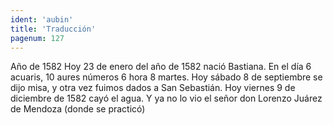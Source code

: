 ```yaml
---
ident: 'aubin'
title: 'Traducción'
pagenum: 127
---
```

Año de 1582
Hoy 23 de enero del año de 1582 nació Bastiana. En el día  6 acuaris, 10 aures números 6 hora 8 martes.
Hoy sábado 8 de septiembre  se dijo misa, y otra vez fuimos dados a San Sebastián.
Hoy viernes 9 de diciembre de 1582 cayó el agua. Y ya no lo vio el señor don Lorenzo Juárez de Mendoza (donde se practicó)

